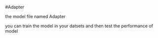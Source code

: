 #Adapter

the model file named Adapter

you can train the model in your datsets and then test the performance of model

